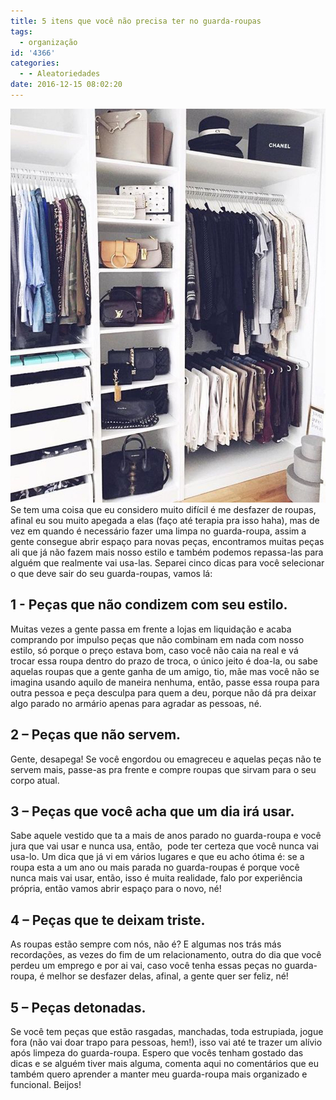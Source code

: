 ```yaml
---
title: 5 itens que você não precisa ter no guarda-roupas
tags:
  - organização
id: '4366'
categories:
  - - Aleatoriedades
date: 2016-12-15 08:02:20
---
```


![organização de closet](/images/2016/12/5-coisas-que-você-não-precisa-ter-no-guarda-roupas.jpg) Se tem uma coisa que eu considero muito difícil é me desfazer de roupas, afinal eu sou muito apegada a elas (faço até terapia pra isso haha), mas de vez em quando é necessário fazer uma limpa no guarda-roupa, assim a gente consegue abrir espaço para novas peças, encontramos muitas peças ali que já não fazem mais nosso estilo e também podemos repassa-las para alguém que realmente vai usa-las. Separei cinco dicas para você selecionar o que deve sair do seu guarda-roupas, vamos lá:

## 1 - **Peças que não condizem com seu estilo.**

Muitas vezes a gente passa em frente a lojas em liquidação e acaba comprando por impulso peças que não combinam em nada com nosso estilo, só porque o preço estava bom, caso você não caia na real e vá trocar essa roupa dentro do prazo de troca, o único jeito é doa-la, ou sabe aquelas roupas que a gente ganha de um amigo, tio, mãe mas você não se imagina usando aquilo de maneira nenhuma, então, passe essa roupa para outra pessoa e peça desculpa para quem a deu, porque não dá pra deixar algo parado no armário apenas para agradar as pessoas, né.

## 2 – **Peças que não servem.** 

Gente, desapega! Se você engordou ou emagreceu e aquelas peças não te servem mais, passe-as pra frente e compre roupas que sirvam para o seu corpo atual.

## 3 – **Peças que você acha que um dia irá usar.**

Sabe aquele vestido que ta a mais de anos parado no guarda-roupa e você jura que vai usar e nunca usa, então,  pode ter certeza que você nunca vai usa-lo. Um dica que já vi em vários lugares e que eu acho ótima é: se a roupa esta a um ano ou mais parada no guarda-roupas é porque você nunca mais vai usar, então, isso é muita realidade, falo por experiência própria, então vamos abrir espaço para o novo, né!

## 4 – **Peças que te deixam triste.**

As roupas estão sempre com nós, não é? E algumas nos trás más recordações, as vezes do fim de um relacionamento, outra do dia que você perdeu um emprego e por ai vai, caso você tenha essas peças no guarda-roupa, é melhor se desfazer delas, afinal, a gente quer ser feliz, né!

## 5 – **Peças detonadas.**

Se você tem peças que estão rasgadas, manchadas, toda estrupiada, jogue fora (não vai doar trapo para pessoas, hem!), isso vai até te trazer um alívio após limpeza do guarda-roupa. Espero que vocês tenham gostado das dicas e se alguém tiver mais alguma, comenta aqui no comentários que eu também quero aprender a manter meu guarda-roupa mais organizado e funcional. Beijos!
